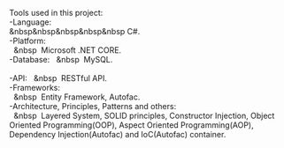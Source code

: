 
Tools used in this project: <br/> 
  -Language: <br/> 
   &nbsp&nbsp&nbsp&nbsp&nbsp C#.  <br/> 
  -Platform:  <br/> 
  &nbsp;&nbsp;&nbsp&nbsp;&nbsp;Microsoft .NET CORE. <br/> 
  -Database: 
  &nbsp;&nbsp;&nbsp&nbsp;&nbsp;MySQL. <br/>  
  -API: 
    &nbsp;&nbsp;&nbsp&nbsp;&nbsp;RESTful API. <br/>
    -Frameworks: <br/>
    &nbsp;&nbsp;&nbsp&nbsp;&nbsp;Entity Framework, Autofac.  <br/>
    -Architecture, Principles, Patterns and others: <br/>
    &nbsp;&nbsp;&nbsp&nbsp;&nbsp;Layered System, SOLID principles, Constructor Injection, Object Oriented Programming(OOP), Aspect Oriented Programming(AOP), Dependency Injection(Autofac) and IoC(Autofac) container. 
